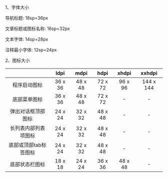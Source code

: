 1、字体大小

导航标题: 18sp=36px

文章标题或图标名称: 16sp=32px

文本字体: 14sp=28px

注释最小字体: 12sp=24px




2、图标大小

|                       |  ldpi   |  mdpi   |  hdpi   |  xhdpi  |  xxhdpi   |
| :-------------------: | :-----: | :-----: | :-----: | :-----: | :-------: |
|     程序启动图标      | 36 x 36 | 48 x 48 | 72 x 72 | 96 x 96 | 144 x 144 |
|     底部菜单图标      | 36 x 36 | 48 x 48 | 72 x 72 |    -    |     -     |
|  弹出对话框顶部图标   | 24 x 24 | 32 x 32 | 48 x 48 |    -    |     -     |
| 长列表内部列表项图标  | 24 x 24 | 32 x 32 | 48 x 48 |    -    |     -     |
| 底部或顶部tab标签图标 | 24 x 24 | 32 x 32 | 48 x 48 |    -    |     -     |
|    底部状态栏图标     | 18 x 18 | 24 x 24 | 36 x 36 | 48 x 48 |     -     |